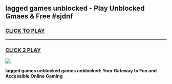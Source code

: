 
## lagged games unblocked - Play Unblocked Gmaes & Free #sjdnf
<h3>
<a href="https://news.freeplayer.one?title=lagged_games_unblocked&ref=26F">CLICK TO PLAY</a></h3>
<hr>

<h3>
<a href="https://news.freeplayer.one?title=lagged_games_unblocked&ref=26F">CLICK 2 PLAY</a>
  
</h3>

<a href="https://news.freeplayer.one?title=lagged_games_unblocked&ref=26F/"><img src="https://clearcache.store/games.png"></a>


**lagged games unblocked games unblocked: Your Gateway to Fun and Accessible Online Gaming**
